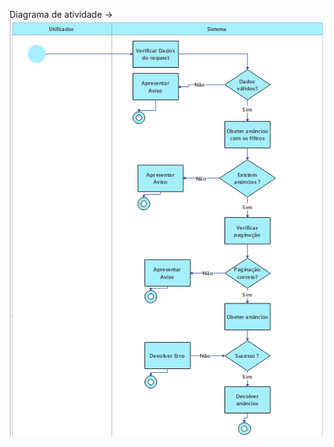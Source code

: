 Diagrama de atividade ->
![image.png](../../.attachments/image-68763796-030e-458c-897b-124cdacda017.png)